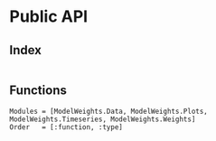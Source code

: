 # Public API

## Index

```@index
```

## Functions

```@autodocs
Modules = [ModelWeights.Data, ModelWeights.Plots, ModelWeights.Timeseries, ModelWeights.Weights]
Order   = [:function, :type]
```

